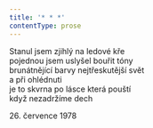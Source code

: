 ```yaml
---
title: '* * *'
contentType: prose
---
```


<section>

Stanul jsem zjihlý na ledové kře  
pojednou jsem uslyšel bouřit tóny  
brunátnějící barvy nejtřeskutější svět  
a při ohlédnuti  
je to skvrna po lásce která pouští  
když nezadržíme dech

26\. července 1978

</section>
